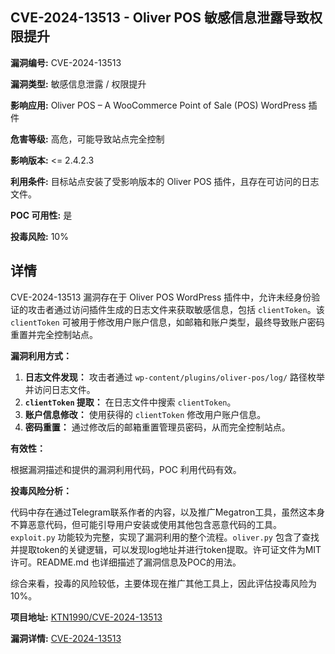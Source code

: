 ## CVE-2024-13513 - Oliver POS 敏感信息泄露导致权限提升

**漏洞编号:** CVE-2024-13513

**漏洞类型:** 敏感信息泄露 / 权限提升

**影响应用:** Oliver POS – A WooCommerce Point of Sale (POS) WordPress 插件

**危害等级:** 高危，可能导致站点完全控制

**影响版本:** <= 2.4.2.3

**利用条件:** 目标站点安装了受影响版本的 Oliver POS 插件，且存在可访问的日志文件。

**POC 可用性:** 是

**投毒风险:** 10%

## 详情

CVE-2024-13513 漏洞存在于 Oliver POS WordPress 插件中，允许未经身份验证的攻击者通过访问插件生成的日志文件来获取敏感信息，包括 `clientToken`。该 `clientToken` 可被用于修改用户账户信息，如邮箱和账户类型，最终导致账户密码重置并完全控制站点。

**漏洞利用方式：**

1.  **日志文件发现：** 攻击者通过 `wp-content/plugins/oliver-pos/log/` 路径枚举并访问日志文件。
2.  **`clientToken` 提取：** 在日志文件中搜索 `clientToken`。
3.  **账户信息修改：** 使用获得的 `clientToken` 修改用户账户信息。
4.  **密码重置：** 通过修改后的邮箱重置管理员密码，从而完全控制站点。

**有效性：**

根据漏洞描述和提供的漏洞利用代码，POC 利用代码有效。

**投毒风险分析：**

代码中存在通过Telegram联系作者的内容，以及推广Megatron工具，虽然这本身不算恶意代码，但可能引导用户安装或使用其他包含恶意代码的工具。`exploit.py` 功能较为完整，实现了漏洞利用的整个流程。`oliver.py` 包含了查找并提取token的关键逻辑，可以发现log地址并进行token提取。许可证文件为MIT许可。README.md 也详细描述了漏洞信息及POC的用法。

综合来看，投毒的风险较低，主要体现在推广其他工具上，因此评估投毒风险为10%。

**项目地址:** [KTN1990/CVE-2024-13513](https://github.com/KTN1990/CVE-2024-13513)

**漏洞详情:** [CVE-2024-13513](https://nvd.nist.gov/vuln/detail/CVE-2024-13513)